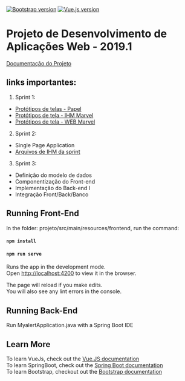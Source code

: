 [![Bootstrap version](https://flat.badgen.net/badge/bootstrap/4.3.x/563d7c)](https://getbootstrap.com/docs)
[![Vue.js version](https://flat.badgen.net/badge/vue.js/2.6.x/4fc08d)](https://vuejs.org)

# Projeto de Desenvolvimento de Aplicações Web - 2019.1

[Documentação do Projeto](https://github.com/fabioafreitas/Projeto_Desenvolvimento_Web/blob/master/Web-IHM-MyAlert.pdf)

## links importantes: 
1. Sprint 1:
  - [Protótipos de telas - Papel](https://drive.google.com/drive/folders/1U7h-68QPXF1d1G1QWx4O2X3_-EF4PnZc)
  - [Protótipos de tela - IHM Marvel](https://marvelapp.com/8d4chib)
  - [Protótipos de tela - WEB Marvel](https://marvelapp.com/4i90286)
  
 2. Sprint 2:
  - Single Page Application
  - [Arquivos de IHM da sprint](https://github.com/fabioafreitas/Projeto_Desenvolvimento_Web/tree/master/arquivos-ihm)
  
3. Sprint 3:
  - Definição do modelo de dados
  - Componentização do Front-end
  - Implementação do Back-end I
  - Integração Front/Back/Banco
  
  

## Running Front-End

In the folder: projeto/src/main/resources/frontend, run the command:

#### `npm install`
#### `npm run serve`

Runs the app in the development mode.<br>
Open [http://localhost:4200](http://localhost:4200) to view it in the browser.

The page will reload if you make edits.<br>
You will also see any lint errors in the console.

## Running Back-End

Run MyalertApplication.java with a Spring Boot IDE

## Learn More

To learn VueJs, check out the [Vue.JS documentation](https://vuejs.org/v2/guide/)<br>
To learn SpringBoot, check out the [Spring Boot documentation](https://docs.spring.io/spring-boot/docs/current/reference/htmlsingle/)<br>
To learn Bootstrap, checkout out the [Bootstrap documentation](https://getbootstrap.com/docs/4.3/getting-started/introduction/)<br>



